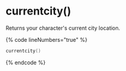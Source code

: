 # currentcity()

Returns your character's current city location.

{% code lineNumbers="true" %}
```lua
currentcity()
```
{% endcode %}
